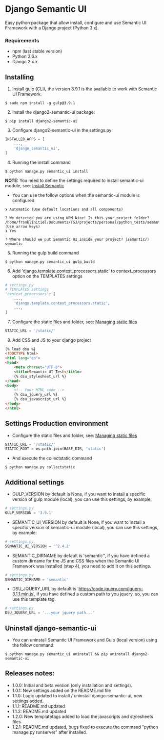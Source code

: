 # Django Semantic UI
Easy python package that allow install, configure and use Semantic UI Framework with a Django project (Python 3.x).

### Requirements
- npm (last stable version)
- Python 3.6.x
- Django 2.x.x

## Installing
1) Install gulp (CLI), the version 3.9.1 is the available to work with Semantic UI Framework.
```shell
$ sudo npm install -g gulp@3.9.1
```

2) Install the django2-semantic-ui package:
```shell
$ pip install django2-semantic-ui
```

3) Configure django2-semantic-ui in the settings.py:
```python
INSTALLED_APPS = [
    ...,
    'django_semantic_ui',
]
```

4) Running the install command
```shell
$ python manage.py semantic_ui install
```
**NOTE:** You need to define the settings required to install semantic-ui module, see: [Install Semantic](https://semantic-ui.com/introduction/getting-started.html)
- You can use the follow options when the semantic-ui module is configured:
```shell
❯ Automatic (Use default locations and all components)

? We detected you are using NPM Nice! Is this your project folder? /home/franklinitiel/Documents/TSJ/projects/personal/python_tests/semanticui/static (Use arrow keys)
❯ Yes

? Where should we put Semantic UI inside your project? (semantic/) semantic
```

5) Running the gulp build command
```shell
$ python manage.py semantic_ui gulp_build
```

6) Add 'django.template.context_processors.static' to context_processors option on the TEMPLATES settings
```python
# settings.py
# TEMPLATES settings
'context_processors': [
    ...,
    'django.template.context_processors.static',
    ...,
]
```

7) Configure the static files and folder, see: [Managing static files](https://docs.djangoproject.com/en/2.1/howto/static-files/)
```python
STATIC_URL = '/static/'
```

8) Add CSS and JS to your django project
```html
{% load dsu %}
<!DOCTYPE html>
<html lang="en">
<head>
    <meta charset="UTF-8">
    <title>Semantic UI Test</title>
    {% dsu_stylesheet_url %}
</head>
<body>
    <!-- Your HTML code -->
    {% dsu_jquery_url %}
    {% dsu_javascript_url %}
</body>
</html>
```

## Settings Production environment
- Configure the static files and folder, see: [Managing static files](https://docs.djangoproject.com/en/1.11/howto/static-files/)
```python
STATIC_URL = '/static/'
STATIC_ROOT = os.path.join(BASE_DIR, 'static')
```
- And execute the collectstatic command
```shell
$ python manage.py collectstatic
```

## Additional settings
- GULP_VERSION by default is None, if you want to install a specific version of gulp module (local), you can use this settings, by example:
```python
# settings.py
GULP_VERSION = '3.9.1'
```
- SEMANTIC_UI_VERSION by default is None, if you want to install a specific version of semantic-ui module (local), you can use this settings, by example:
```python
# settings.py
SEMANTIC_UI_VERSION = '^2.4.2'
```
- SEMANTIC_DIRNAME by default is 'semantic'', if you have defined a custom dirname for the JS and CSS files when the Semantic UI Framework was installed (step 4), you need to add it on this settings.
```python
# settings.py
SEMANTIC_DIRNAME = 'semantic'
```
- DSU_JQUERY_URL by default is 'https://code.jquery.com/jquery-3.1.1.min.js', if you have defined a custom path to you jquery, so, you can use this template tag.
```python
# settings.py
DSU_JQUERY_URL = '...your jquery path...'
```

## Uninstall django-semantic-ui
- You can uninstall Semantic UI Framework and Gulp (local version) using the follow command:
```shell
$ python manage.py semantic_ui uninstall && pip uninstall django2-semantic-ui
```

## Releases notes:

- 1.0.0: Initial and beta version (only installation and settings).
- 1.0.1: New settings added on the README.md file
- 1.1.0: Logic updated to install / uninstall django-semantic-ui, new settings added.
- 1.1.1: README.md updated
- 1.1.2: README.md updated
- 1.2.0: New templatetags added to load the javascripts and stylesheets files
- 1.2.1: README.md updated, bugs fixed to execute the command "python manage.py runserver" after installed.
